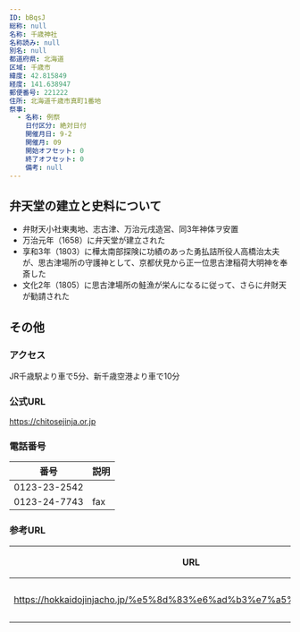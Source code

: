 ```yaml
---
ID: bBqsJ
総称: null
名称: 千歳神社
名称読み: null
別名: null
都道府県: 北海道
区域: 千歳市
緯度: 42.815849
経度: 141.638947
郵便番号: 221222
住所: 北海道千歳市真町1番地
祭事:
  - 名称: 例祭
    日付区分: 絶対日付
    開催月日: 9-2
    開催月: 09
    開始オフセット: 0
    終了オフセット: 0
    備考: null
---
```


## 弁天堂の建立と史料について

- 弁財天小社東夷地、志古津、万治元戌造営、同3年神体ヲ安置
- 万治元年（1658）に弁天堂が建立された
- 享和3年（1803）に樺太南部探険に功績のあった勇払詰所役人高橋治太夫が、思古津場所の守護神として、京都伏見から正一位思古津稲荷大明神を奉斎した
- 文化2年（1805）に思古津場所の鮭漁が栄んになるに従って、さらに弁財天が勧請された

## その他

### アクセス

JR千歳駅より車で5分、新千歳空港より車で10分

### 公式URL

https://chitosejinja.or.jp

### 電話番号

| 番号         | 説明 |
| ------------ | ---- |
| 0123-23-2542 |      |
| 0123-24-7743 | fax  |

### 参考URL

| URL                                                               | 説明   |
| ----------------------------------------------------------------- | ------ |
| https://hokkaidojinjacho.jp/%e5%8d%83%e6%ad%b3%e7%a5%9e%e7%a4%be/ | 神社庁 |
